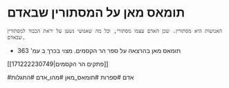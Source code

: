 # תומאס מאן על המסתורין שבאדם

	האנושות היא מסתורין. שכן האדם עצמו מסתורי, וכל מה שאנושי נשען על יראת הכבוד למסתורין שבאדם.

- תומאס מאן בהרצאה על ספר הר הקסמים. מצוי בכרך ב עמ' 363

[[171222230749|פתקים הר הקסמים]]

#אדם
#ספרות 
#תומאס_מאן 
#מהו_אדם
#התגלות 